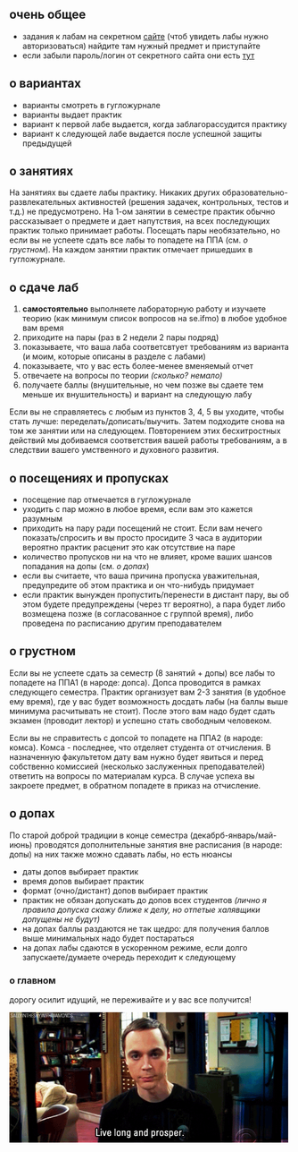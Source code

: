 ## очень общее

- задания к лабам на секретном [сайте](https://se.ifmo.ru) (чтоб увидеть лабы нужно авторизоваться) найдите там нужный предмет и приступайте
- если забыли пароль/логин от секретного сайта они есть [тут](https://se.ifmo.ru/passwd/)

## о вариантах
- варианты смотреть в гугложурнале
- варианты выдает практик
- вариант к первой лабе выдается, когда заблагорассудится практику
- вариант к следующей лабе выдается после успешной защиты предыдущей

## о занятиях
На занятиях вы сдаете лабы практику. Никаких других образовательно-развлекательных активностей (решения задачек, контрольных, тестов и т.д.)
не предусмотрено. На 1-ом занятии в семестре практик обычно рассказывает о предмете и дает напутствия, на всех последующих практик только принимает работы.
Посещать пары необязательно, но если вы не успеете сдать все лабы то попадете на ППА (см. _о грустном_). На каждом занятии практик отмечает пришедших в гугложурнале.

## о сдаче лаб
1. __самостоятельно__ выполняете лабораторную работу и изучаете теорию (как минимум список вопросов на se.ifmo) в любое удобное вам время
2. приходите на пары (раз в 2 недели 2 пары подряд)
3. показываете, что ваша лаба соответсвтует требованиям из варианта (и моим, которые описаны в разделе с лабами)
4. показываете, что у вас есть более-менее вменяемый отчет
5. отвечаете на вопросы по теории _(сколько? немало)_
6. получаете баллы (внушительные, но чем позже вы сдаете тем меньше их внушительность) и вариант на следующую лабу

Если вы не справляетесь с любым из пунктов 3, 4, 5 вы уходите, чтобы стать лучше: переделать/дописать/выучить.
Затем подходите снова на том же занятии или на следующем.
Повторением этих бесхитростных действий мы добиваемся соответствия вашей работы требованиям,
а в следствии вашего умственного и духовного развития.

## о посещениях и пропусках
- посещение пар отмечается в гугложурнале
- уходить с пар можно в любое время, если вам это кажется разумным
- приходить на пару ради посещений не стоит. Если вам нечего показать/спросить и
вы просто просидите 3 часа в аудитории вероятно практик расценит это как отсутствие на паре
- количество пропусков ни на что не влияет, кроме ваших шансов попадания на допы (см. _о допах_)
- если вы считаете, что ваша причина пропуска уважительная, предупредите об этом практика и он что-нибудь придумает
- если практик вынужден пропустить/перенести в дистант пару, вы об этом будете предупреждены (через тг вероятно),
а пара будет либо возмещена позже (в согласованное с группой время), либо проведена по расписанию другим преподавателем


## о грустном
Если вы не успеете сдать за семестр (8 занятий + допы) все лабы то попадете на ППА1 (в народе: допса).
Допса проводится в рамках следующего семестра. Практик организует вам 2-3 занятия (в удобное ему время),
где у вас будет возможность досдать лабы (на баллы выше минимума расчитывать не стоит).
После этого вам надо будет сдать экзамен (проводит лектор) и успешно стать свободным человеком.

Если вы не справитесть с допсой то попадете на ППА2 (в народе: комса).
Комса - последнее, что отделяет студента от отчисления. В назначенную факультетом дату вам нужно будет явиться и перед
собственно комиссией (несколько заслуженных преподавателей) ответить на вопросы по материалам курса.
В случае успеха вы закроете предмет, в обратном попадете в приказ на отчисление.

## о допах
По старой доброй традиции в конце семестра (декабрб-январь/май-июнь) проводятся дополнительные занятия вне расписания (в народе: допы)
на них также можно сдавать лабы, но есть нюансы

- даты допов выбирает практик
- время допов выбирает практик
- формат (очно/дистант) допов выбирает практик
- практик не обязан допускать до допов всех студентов _(лично я правила допуска скажу ближе к делу, но отпетые халявщики допущены не будут)_
- на допах баллы раздаются не так щедро: для получения баллов выше минимальных надо будет постараться
- на допах лабы сдаются в ускоренном режиме, если долго запускаете/думаете очередь переходит к следующему

### о главном
дорогу осилит идущий, не переживайте и у вас все получится!

![sheldon](../images/sheldon_live_long.gif)
